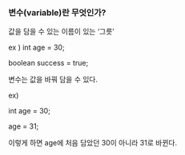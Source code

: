   

### 변수(variable)란 무엇인가?

값을 담을 수 있는 이름이 있는 ‘그릇’

ex ) int age = 30;

boolean success = true;

  

변수는 값을 바꿔 담을 수 있다.

ex)

int age = 30;

age = 31;

이렇게 하면 age에 처음 담았던 30이 아니라 31로 바뀐다.